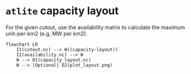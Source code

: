 # `atlite` capacity layout

For the given cutout, use the availability matrix to calculate the maximum unit-per-km2 (e.g, MW per km2).

```mermaid
flowchart LR
    I1(cutout.nc) --> W((capacity-layout))
    I2(availability.nc) --> W
    W --> O1(capacity_layout.nc)
    W --> |Optional| O2(plot_layout.png)
```

